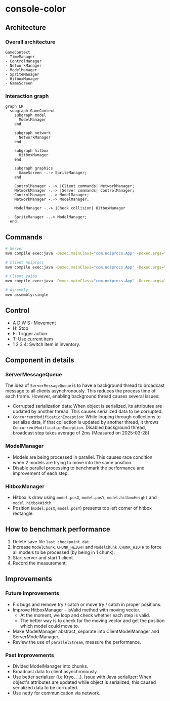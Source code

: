 # console-color

## Architecture

### Overall architecture
```
GameContext
- TimeManager
- ControlManager
- NetworkManager
- ModelManager
- SpriteManager
- HitboxManager
- GameScreen
```

### Interaction graph
```mermaid
graph LR
  subgraph GameContext
    subgraph model
      ModelManager
    end

    subgraph network
      NetworkManager
    end

    subgraph hitbox
      HitboxManager
    end

    subgraph graphics
      GameScreen -.-> SpriteManager;
    end

    ControlManager -.-> |Client commands| NetworkManager;
    NetworkManager -.-> |Server commands| ControlManager;
    ControlManager -.-> ModelManager;
    NetworkManager -.-> ModelManager;

    ModelManager -.-> |Check collision| HitboxManager

    SpriteManager -.-> ModelManager;
  end
```

## Commands

```bash
# Server
mvn compile exec:java -Dexec.mainClass="com.noiprocs.App" -Dexec.args="pc gnik server localhost 8080"

# Client noiprocs
mvn compile exec:java -Dexec.mainClass="com.noiprocs.App" -Dexec.args="pc noiprocs client localhost 8080"

# Client yaiba
mvn compile exec:java -Dexec.mainClass="com.noiprocs.App" -Dexec.args="pc yaiba client localhost 8080"

# Assembly
mvn assembly:single
```

## Control

- A D W S : Movement
- H: Stop
- F: Trigger action
- T: Use current item
- 1 2 3 4: Switch item in inventory.

## Component in details
### ServerMessageQueue

The idea of `ServerMessageQueue` is to have a background thread to broadcast message to all clients asynchronously.
This reduces the process time of each frame. However, enabling background thread causes several issues:
- Corrupted serialization data: When object is serialized, its attributes are updated by another thread. This causes serialized data to be corrupted.
- `ConcurrentModificationException`: While looping through collections to serialize data, if that collection is updated by another thread, it throws `ConcurrentModificationException`.
Disabled background thread, broadcast step takes average of 2ms (Measured on 2025-03-28).

### ModelManager

- Models are being processed in parallel. This causes race condition when 2 models are trying to move into the same position.
- Disable parallel processing to benchmark the performance and improvement of each step.

### HitboxManager

- Hitbox is draw using `model.posX`, `model.posY`, `model.hitboxHeight` and `model.hitboxWidth`.
- Position (`model.posX`, `model.posY`) presents top left corner of hitbox rectangle.

## How to benchmark performance

1. Delete save file `last_checkpoint.dat`.
2. Increase `ModelChunk.CHUNK_HEIGHT` and `ModelChunk.CHUNK_WIDTH` to force all models to be processed (by being in 1 chunk).
3. Start server and start 1 client.
4. Record the measurement.

## Improvements
### Future improvements

- Fix bugs and remove try / catch or move try / catch in proper positions.
- Improve HitboxManager - isValid method with moving vector.
    - At the moment, we loop and check whether each step is valid.
    - The better way is to check for the moving vector and get the position which model could move to.
- Make ModelManager abstract, separate into ClientModelManager and ServerModelManager.
- Review the use of `parallelStream`, measure the performance.

### Past Improvements

- Divided ModelManager into chunks.
- Broadcast data to client asynchronously.
- Use better serializer (i.e Kryo, ...). Issue with Java serializer: When object's attributes are updated while object is serialized, this caused serialized data to be corrupted.
- Use netty for communication via network.
